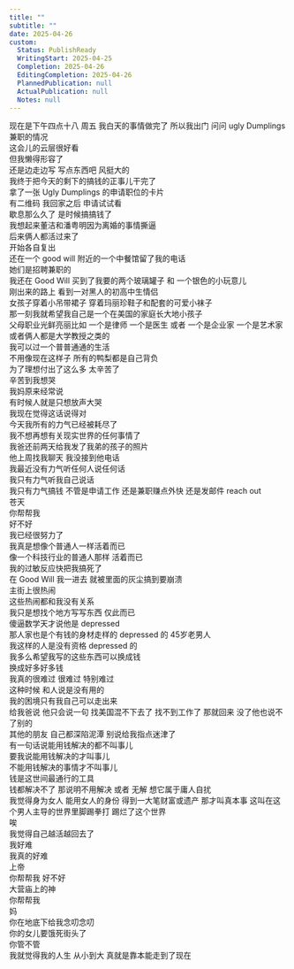 ```yaml
---  
title: ""  
subtitle: ""  
date: 2025-04-26  
custom:  
  Status: PublishReady  
  WritingStart: 2025-04-25  
  Completion: 2025-04-26  
  EditingCompletion: 2025-04-26  
  PlannedPublication: null  
  ActualPublication: null  
  Notes: null  
---          
```

现在是下午四点十八 周五 我白天的事情做完了 所以我出门 问问 ugly Dumplings 兼职的情况        
这会儿的云层很好看        
但我懒得形容了          
还是边走边写 写点东西吧 风挺大的           
我终于把今天的剩下的搞钱的正事儿干完了          
拿了一张 Ugly Dumplings 的申请职位的卡片        
有二维码 我回家之后 申请试试看        
歇息那么久了 是时候搞搞钱了          
我想起来董洁和潘粤明因为离婚的事情撕逼        
后来俩人都活过来了        
开始各自复出          
还在一个 good will 附近的一个中餐馆留了我的电话        
她们是招聘兼职的          
我还在 Good Will 买到了我要的两个玻璃罐子 和 一个银色的小玩意儿          
刚出来的路上 看到一对黑人的初高中生情侣        
女孩子穿着小吊带裙子 穿着玛丽珍鞋子和配套的可爱小袜子        
那一刻我就希望我自己是一个在美国的家庭长大地小孩子        
父母职业光鲜亮丽比如 一个是律师 一个是医生 或者 一个是企业家 一个是艺术家 或者俩人都是大学教授之类的        
我可以过一个普普通通的生活          
不用像现在这样子 所有的鸭梨都是自己背负        
为了理想付出了这么多 太辛苦了        
辛苦到我想哭          
我妈原来经常说        
有时候人就是只想放声大哭        
我现在觉得这话说得对          
今天我所有的力气已经被耗尽了        
我不想再想有关现实世界的任何事情了          
我爸还前两天给我发了我弟的孩子的照片        
他上周找我聊天 我没接到他电话        
我最近没有力气听任何人说任何话        
我只有力气听我自己说话        
我只有力气搞钱 不管是申请工作 还是兼职赚点外快 还是发邮件 reach out           
苍天        
你帮帮我        
好不好        
我已经很努力了        
我真是想像个普通人一样活着而已        
像一个科技行业的普通人那样 活着而已          
我的过敏反应快把我搞死了        
在 Good Will 我一进去 就被里面的灰尘搞到要崩溃          
主街上很热闹        
这些热闹都和我没有关系          
我只是想找个地方写写东西 仅此而已          
傻逼数学天才说他是 depressed        
那人家也是个有钱的身材走样的 depressed 的 45岁老男人        
我这样的人是没有资格 depressed 的          
我多么希望我写的这些东西可以换成钱        
换成好多好多钱          
我真的很难过 很难过 特别难过          
这种时候 和人说是没有用的        
我的困境只有我自己可以走出来          
给我爸说 他只会说一句 找美国混不下去了 找不到工作了 那就回来 没了他也说不了别的        
其他的朋友 自己都深陷泥潭 别说给我指点迷津了          
有一句话说能用钱解决的都不叫事儿        
要我说能用钱解决的才叫事儿        
不能用钱解决的事情才不叫事儿        
钱是这世间最通行的工具        
钱都解决不了 那说明不用解决 或者 无解 想它属于庸人自扰          
我觉得身为女人 能用女人的身份 得到一大笔财富或遗产 那才叫真本事 这叫在这个男人主导的世界里脚踢拳打 踢烂了这个世界          
唉        
我觉得自己越活越回去了        
我好难        
我真的好难          
上帝        
你帮帮我 好不好          
大营庙上的神        
你帮帮我          
妈        
你在地底下给我念叨念叨        
你的女儿要饿死街头了        
你管不管          
我就觉得我的人生 从小到大 真就是靠本能走到了现在           
      